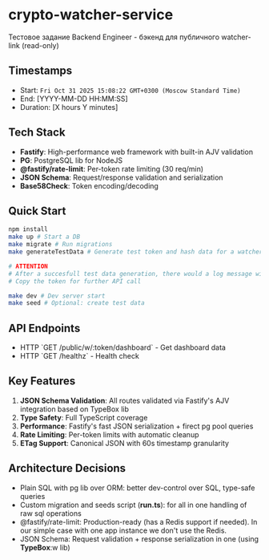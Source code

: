 # crypto-watcher-service
Тестовое задание Backend Engineer - бэкенд для публичного watcher-link (read-only)

## Timestamps
- Start: `Fri Oct 31 2025 15:08:22 GMT+0300 (Moscow Standard Time)`
- End: [YYYY-MM-DD HH:MM:SS]
- Duration: [X hours Y minutes]

## Tech Stack
- **Fastify**: High-performance web framework with built-in AJV validation
- **PG**: PostgreSQL lib for NodeJS
- **@fastify/rate-limit**: Per-token rate limiting (30 req/min)
- **JSON Schema**: Request/response validation and serialization
- **Base58Check**: Token encoding/decoding

## Quick Start
```bash
npm install
make up # Start a DB
make migrate # Run migrations
make generateTestData # Generate test token and hash data for a watcher API check

# ATTENTION
# After a succesfull test data generation, there would a log message with your { token & hash } pair
# Copy the token for further API call

make dev # Dev server start
make seed # Optional: create test data
```

## API Endpoints
- HTTP \`GET /public/w/:token/dashboard\` - Get dashboard data
- HTTP \`GET /healthz\` - Health check

## Key Features
1. **JSON Schema Validation**: All routes validated via Fastify's AJV integration based on TypeBox lib
2. **Type Safety**: Full TypeScript coverage
3. **Performance**: Fastify's fast JSON serialization + firect pg pool queries
4. **Rate Limiting**: Per-token limits with automatic cleanup
5. **ETag Support**: Canonical JSON with 60s timestamp granularity

## Architecture Decisions
- Plain SQL with pg lib over ORM: better dev-control over SQL, type-safe queries
- Custom migration and seeds script (**run.ts**): for all in one handling of raw sql operations
- @fastify/rate-limit: Production-ready (has a Redis support if needed). In our simple case with one app instance we don't use the Redis.
- JSON Schema: Request validation + response serialization in one (using **TypeBox**:w
 lib)
